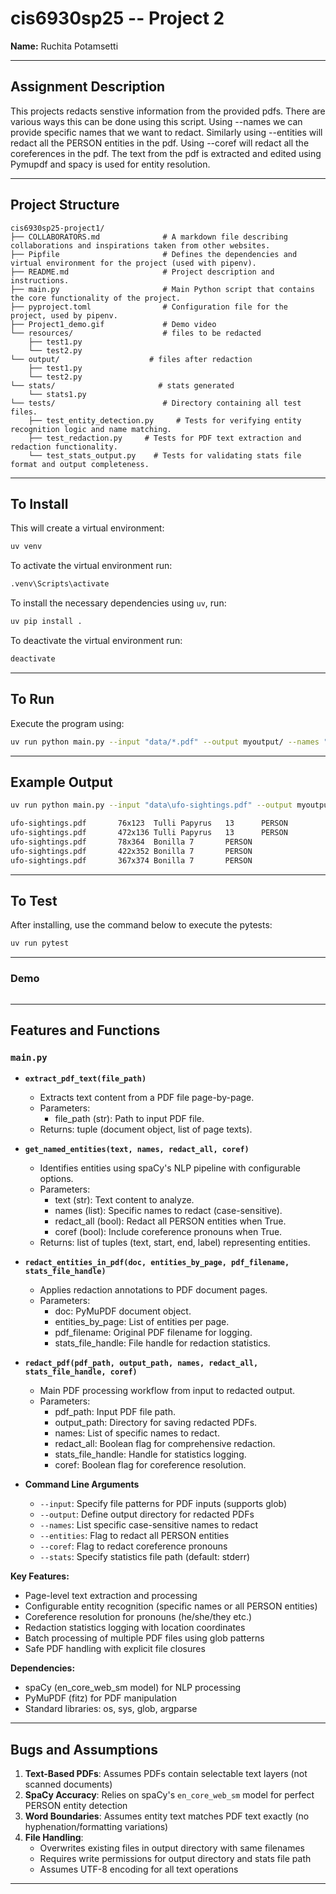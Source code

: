 # **cis6930sp25 -- Project 2**

**Name:** Ruchita Potamsetti

---

## **Assignment Description**

This projects redacts senstive information from the provided pdfs. There are various ways this can be done using this script. Using --names we can provide specific names that we want to redact. Similarly using --entities will redact all the PERSON entities in the pdf. Using --coref will redact all the coreferences in the pdf. The text from the pdf is extracted and edited using Pymupdf and spacy is used for entity resolution.

---

## **Project Structure** 

```plaintext
cis6930sp25-project1/
├── COLLABORATORS.md              # A markdown file describing collaborations and inspirations taken from other websites.
├── Pipfile                       # Defines the dependencies and virtual environment for the project (used with pipenv).
├── README.md                     # Project description and instructions.
├── main.py                       # Main Python script that contains the core functionality of the project.
├── pyproject.toml                # Configuration file for the project, used by pipenv.
├── Project1_demo.gif             # Demo video
└── resources/                    # files to be redacted
    ├── test1.py     
    └── test2.py
└── output/                    # files after redaction
    ├── test1.py     
    └── test2.py
└── stats/                       # stats generated     
    └── stats1.py 
└── tests/                        # Directory containing all test files.
    ├── test_entity_detection.py     # Tests for verifying entity recognition logic and name matching.
    ├── test_redaction.py     # Tests for PDF text extraction and redaction functionality.
    └── test_stats_output.py    # Tests for validating stats file format and output completeness.
```

---

## **To Install**
This will create a virtual environment:
```sh
uv venv
```
To activate the virtual environment run:
```sh
.venv\Scripts\activate
```
To install the necessary dependencies using `uv`, run:
```sh
uv pip install .
```
To deactivate the virtual environment run:
```sh
deactivate
```

---

## **To Run**
Execute the program using:
```sh
uv run python main.py --input "data/*.pdf" --output myoutput/ --names "Bonilla" --names "Tulli Papyrus" --entities --coref
```

---

## **Example Output**
```sh
uv run python main.py --input "data\ufo-sightings.pdf" --output myoutput/ --names "Bonilla" --names "Tulli Papyrus"

ufo-sightings.pdf       76x123  Tulli Papyrus   13      PERSON
ufo-sightings.pdf       472x136 Tulli Papyrus   13      PERSON
ufo-sightings.pdf       78x364  Bonilla 7       PERSON
ufo-sightings.pdf       422x352 Bonilla 7       PERSON
ufo-sightings.pdf       367x374 Bonilla 7       PERSON

```

---

## **To Test**
After installing, use the command below to execute the pytests:
```sh
uv run pytest
```

---

### **Demo**
![]()

---



## **Features and Functions**

### **`main.py`**
- **`extract_pdf_text(file_path)`**  
  - Extracts text content from a PDF file page-by-page.
  - Parameters:
    - file_path (str): Path to input PDF file.
  - Returns: tuple (document object, list of page texts).

- **`get_named_entities(text, names, redact_all, coref)`**  
  - Identifies entities using spaCy's NLP pipeline with configurable options.
  - Parameters:
    - text (str): Text content to analyze.
    - names (list): Specific names to redact (case-sensitive).
    - redact_all (bool): Redact all PERSON entities when True.
    - coref (bool): Include coreference pronouns when True.
  - Returns: list of tuples (text, start, end, label) representing entities.

- **`redact_entities_in_pdf(doc, entities_by_page, pdf_filename, stats_file_handle)`**  
  - Applies redaction annotations to PDF document pages.
  - Parameters:
    - doc: PyMuPDF document object.
    - entities_by_page: List of entities per page.
    - pdf_filename: Original PDF filename for logging.
    - stats_file_handle: File handle for redaction statistics.

- **`redact_pdf(pdf_path, output_path, names, redact_all, stats_file_handle, coref)`**  
  - Main PDF processing workflow from input to redacted output.
  - Parameters:
    - pdf_path: Input PDF file path.
    - output_path: Directory for saving redacted PDFs.
    - names: List of specific names to redact.
    - redact_all: Boolean flag for comprehensive redaction.
    - stats_file_handle: Handle for statistics logging.
    - coref: Boolean flag for coreference resolution.

- **Command Line Arguments**  
  - `--input`: Specify file patterns for PDF inputs (supports glob)
  - `--output`: Define output directory for redacted PDFs
  - `--names`: List specific case-sensitive names to redact
  - `--entities`: Flag to redact all PERSON entities
  - `--coref`: Flag to redact coreference pronouns
  - `--stats`: Specify statistics file path (default: stderr)

**Key Features:**
- Page-level text extraction and processing
- Configurable entity recognition (specific names or all PERSON entities)
- Coreference resolution for pronouns (he/she/they etc.)
- Redaction statistics logging with location coordinates
- Batch processing of multiple PDF files using glob patterns
- Safe PDF handling with explicit file closures

**Dependencies:**
- spaCy (en_core_web_sm model) for NLP processing
- PyMuPDF (fitz) for PDF manipulation
- Standard libraries: os, sys, glob, argparse

---

## **Bugs and Assumptions**
1. **Text-Based PDFs**: Assumes PDFs contain selectable text layers (not scanned documents)
2. **SpaCy Accuracy**: Relies on spaCy's `en_core_web_sm` model for perfect PERSON entity detection
3. **Word Boundaries**: Assumes entity text matches PDF text exactly (no hyphenation/formatting variations)
4. **File Handling**: 
   - Overwrites existing files in output directory with same filenames
   - Requires write permissions for output directory and stats file path
   - Assumes UTF-8 encoding for all text operations

---
